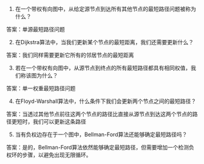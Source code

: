 

1. 在一个带权有向图中，从给定源节点到达所有其他节点的最短路径问题被称为什么？

答案：单源最短路径问题

2. 在Dijkstra算法中，当我们更新某个节点的最短距离，我们还需要更新什么？

答案：我们同样需要更新它所有的邻居节点的最短距离

3. 若在一个带权有向图中，从源节点到终点的所有最短路径都具有相同权值，我们称该图为什么？

答案：单一权重最短路径问题

4. 在Floyd-Warshall算法中，什么条件下我们会更新两个节点之间的最短路径？

答案：当透过其他节点前往这两个节点的路径比直接从源节点到达这两个节点的路径更短时，我们可以更新这条路径

5. 当有负权边存在于一个图中，Bellman-Ford算法还能够确定最短路径吗？

答案：是的，Bellman-Ford算法依然能够确定最短路径，但需要增加一个检测负权环的步骤，以避免出现无限循环。